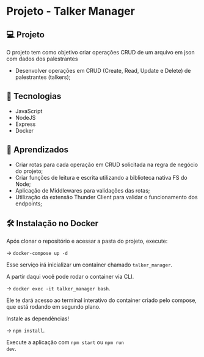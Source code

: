 # Projeto - Talker Manager

## 

## 💻 Projeto

O projeto tem como objetivo criar operações CRUD de um arquivo em json com dados dos palestrantes

* Desenvolver operações em CRUD (Create, Read, Update e Delete) de palestrantes (talkers);

## 🚀 Tecnologias

* JavaScript
* NodeJS
* Express
* Docker


## :memo: Aprendizados

* Criar rotas para cada operação em CRUD solicitada na regra de negócio do projeto;
* Criar funções de leitura e escrita utilizando a biblioteca nativa FS do Node; 
* Aplicação de Middlewares para validações das rotas;
* Utilização da extensão Thunder Client para validar o funcionamento dos endpoints;


## 🛠 Instalação no Docker
Após clonar o repositório e acessar a pasta do projeto, execute:

 -> <code>docker-compose up -d</code>

Esse serviço irá inicializar um container chamado <code>talker_manager</code>.

A partir daqui você pode rodar o container via CLI.

 -> <code>docker exec -it talker_manager bash</code>.

Ele te dará acesso ao terminal interativo do container criado pelo compose, que está rodando em segundo plano.

Instale as dependências!

 -> <code>npm install</code>.

Execute a aplicação com <code>npm start</code> ou <code>npm run dev</code>.
